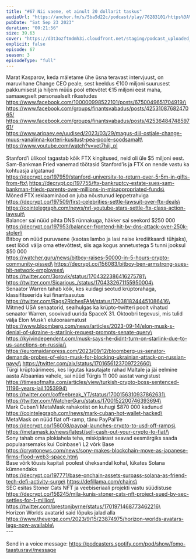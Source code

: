 ```yaml
---
title: "#67 Nii vaene, et ainult 20 dollarit taskus"
audioUrl: "https://anchor.fm/s/5ba5d22c/podcast/play/76283101/https%3A%2F%2Fd3ctxlq1ktw2nl.cloudfront.net%2Fstaging%2F2023-8-23%2F2a292c40-fbb1-70a5-ab2d-31ab3bc65fc3.m4a"
pubDate: "Sat Sep 23 2023"
duration: "00:21:56"
size: 39.63 
cover: "https://d3t3ozftmdmh3i.cloudfront.net/staging/podcast_uploaded_episode/15275939/15275939-1695499691600-1a11ca344f056.jpg"
explicit: false
episode: 67
season: 3
episodeType: "full"
---
```


Marat Kasparov, keda mäletame ühe üsna teravast intervjuust, on maruvihane Change CEO peale, sest keeldus €100 miljoni suurusest pakkumisest ja hiljem müüs pool ettevõtet €15 miljoni eest maha, samaaegselt personaalselt rikastudes\
https://www.facebook.com/100000998522101/posts/6750049651704919/\
https://www.facebook.com/groups/finantsvabadus/posts/4253108768247065/ \
https://www.facebook.com/groups/finantsvabadus/posts/4253648474859761/ \
https://www.aripaev.ee/uudised/2023/03/29/magus-diil-ostjale-change-muus-vanalinna-korteri-kusitust-pea-poole-soodsamalt\
https://www.youtube.com/watch?v=vet7hjij_pI \
\
Stanford’i ülikool tagastab kõik FTX kingitused, neid oli üle $5 miljoni eest. Sam-Bankman Fried vanemad töötasid Stanford’is ja FTX on nende vastu ka kohtuasja algatanud\
https://decrypt.co/197959/stanford-university-to-return-over-5-5m-in-gifts-from-ftx\
https://decrypt.co/197755/ftx-bankruptcy-estate-sues-sam-bankman-frieds-parents-over-millions-in-misappropriated-funds\
\
Mõned FTX reklaaminäod on juba nõustunud leppetrahviga\
https://decrypt.co/197509/first-celebrities-settle-lawsuit-over-ftx-deals\
https://cointelegraph.com/news/nrl-youtube-stars-settle-ftx-class-action-lawsuit\
\
Balancer sai nüüd pihta DNS rünnakuga, häkker sai seekord $250 000\
https://decrypt.co/197953/balancer-frontend-hit-by-dns-attack-over-250k-stolen\
\
Bitboy on nüüd puruvaene (kaotas lambo ja lasi naise krediitkaardi tühjaks), sest löödi välja oma ettevõttest, siis aga kogus annetustega 5 tunni jooksul $50 000\
https://watcher.guru/news/bitboy-raises-50000-in-5-hours-crypto-community-pissed\
https://decrypt.co/156083/bitboy-ben-armstrong-sues-hit-network-employees\
https://twitter.com/3orovik/status/1704322386416275781\
https://twitter.com/Sicarious_/status/1704332671155950004\
\
Senaator Warren tahab kõik, kes kuidagi seotud krüptorahaga, klassifitseerida kui finantsasutus\
https://twitter.com/Rags2RichesFAM/status/1703818244451086416\
\
Mitmed USA senaatorid, sealhulgas ka krüpto-twitteri poolt vihatud senaator Warren, soovivad uurida SpaceX 31. Oktoobri tegevusi, mis tulid välja Elon Musk'i elulooraamatust\
https://www.bloomberg.com/news/articles/2023-09-14/elon-musk-s-denial-of-ukraine-s-starlink-request-prompts-senate-query\
https://kyivindependent.com/musk-says-he-didnt-turn-on-starlink-due-to-us-sanctions-on-russia/\
https://euromaidanpress.com/2023/09/12/bloomberg-us-senator-demands-probes-of-elon-musk-for-blocking-ukrainian-attack-on-russian-navy/\
https://twitter.com/alx/status/1701656123709722660\
\
Türgi krüptoärimees, kes liigutas kasutajate rahad Maltale ja jäi eelmine aasta Albaanias vahele, sai nüüd Türgis 11 000 aastat vangistust\
https://timesofmalta.com/articles/view/turkish-crypto-boss-sentenced-11196-years-jail.1053994\
https://twitter.com/coffeebreak_YT/status/1700156310937862631\
https://twitter.com/WatcherGuru/status/1700152200746393694\
\
Mark Cuban'i MetaMask rahakotist on kuhugi $870 000 kadunud\
https://cointelegraph.com/news/mark-cuban-hot-wallet-hacked\
\
MetaMask on nüüd fiat off-ramp, tänu PayPal'ile\
https://decrypt.co/156008/paypal-launches-crypto-to-usd-off-ramps\
https://metamask.io/news/latest/sell-cash-out-your-crypto-to-fiat/\
\
Sony tahab oma plokiahela teha, miskipärast seavad eesmärgiks saada populaarsemaks kui Coinbase'i L2 võrk Base\
https://cryptonews.com/news/sony-makes-blockchain-move-as-japanese-firms-flood-web3-space.htm\
\
Base võrk tõusis kapitali poolest üheksandal kohal, lükates Solana kümnendaks\
https://decrypt.co/197771/base-onchain-assets-surpass-solana-as-friend-tech-defi-activity-surge\
https://defillama.com/chains\
\
SEC esitas Stoner Cats NFT ja veebiseriaali projekti vastu süüdistuse\
https://decrypt.co/156245/mila-kunis-stoner-cats-nft-project-sued-by-sec-settles-for-1-million\
https://twitter.com/prestonjbyrne/status/1701971468773462216\
\
Horizon Worlds avatarid said lõpuks jalad alla\
https://www.theverge.com/2023/9/15/23874975/horizon-worlds-avatars-legs-now-available\
\
--- \
\
Send in a voice message: https://podcasters.spotify.com/pod/show/fomo-taastusravi/message